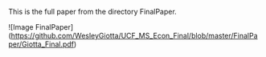This is the full paper from the directory FinalPaper.

![Image FinalPaper]
(https://github.com/WesleyGiotta/UCF_MS_Econ_Final/blob/master/FinalPaper/Giotta_Final.pdf)

